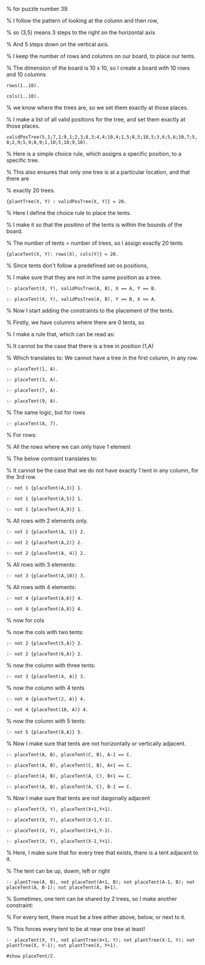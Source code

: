 % for puzzle number 39.

% I follow the pattern of looking at the column and then row, 

% so (3,5) means 3 steps to the right on the horizontal axis

% And 5 steps down on the vertical axis.

% I keep the number of rows and columns on our board, to place our tents.

% The dimension of the board is 10 x 10, so I create a board with 10 rows and 10 columns

`
rows(1..10).
`

`
cols(1..10).
`


% we know where the trees are, so we set them exactly at those places.

% I make a list of all valid positions for the tree, and set them exactly at those places.

`validPosTree(5,1;7,1;9,1;2,3;8,3;4,4;10,4;1,5;8,5;10,5;3,6;5,6;10,7;5,8;2,9;5,9;8,9;1,10;5,10;9,10).`

% Here is a simple choice rule, which assigns a specific position, to a specific tree. 

% This also ensures that only one tree is at a particular location, and that there are

% exactly 20 trees.


`{plantTree(X, Y) : validPosTree(X, Y)} = 20.`

% Here I define the choice rule to place the tents. 

% I make it so that the positino of the tents is within the bounds of the board.

% The number of tents = number of trees, so I assign exactly 20 tents

`{placeTent(X, Y): rows(X), cols(Y)} = 20.`

% Since tents don't follow a predefined set os positions, 

% I make sure that they are not in the same position as a tree.

`
:- placeTent(X, Y), validPosTree(A, B), X == A, Y == B.
`

`
:- placeTent(X, Y), validPosTree(A, B), Y == B, X == A.
`

% Now I start adding the constraints to the placement of the tents.

% Firstly, we have columns where there are 0 tents, so 

% I make a rule that, which can be read as:

% It cannot be the case that there is a tree in position (1,A) 

% Which translates to: We cannot have a tree in the first column, in any row.

`
:- placeTent(1, A).
`

`
:- placeTent(3, A).
`

`
:- placeTent(7, A).
`

`
:- placeTent(9, A).
`

% The same logic, but for rows

`
:- placeTent(A, 7).
`

% For rows:

% All the rows where we can only have 1 element

% The below contraint translates to:

% It cannot be the case that we do not have exactly 1 tent in any column, for the 3rd row.

`
:- not 1 {placeTent(A,3)} 1.
`

`
:- not 1 {placeTent(A,5)} 1.
`

`
:- not 1 {placeTent(A,9)} 1.
`

% All rows with 2 elements only.

`
:- not 2 {placeTent(A, 1)} 2.
`

`
:- not 2 {placeTent(A,2)} 2.
`

`
:- not 2 {placeTent(A, 4)} 2.
`

% All rows with 3 elements:

`
:- not 3 {placeTent(A,10)} 3.
`

% All rows with 4 elements:

`
:- not 4 {placeTent(A,6)} 4.
`

`
:- not 4 {placeTent(A,8)} 4.
`

% now for cols

% now the cols with two tents:

`
:- not 2 {placeTent(5,A)} 2.
`

`
:- not 2 {placeTent(6,A)} 2.
`

% now the column with three tents:

`
:- not 3 {placeTent(4, A)} 3.
`

% now the column with 4 tents

`
:- not 4 {placeTent(2, A)} 4.
`

`
:- not 4 {placeTent(10, A)} 4.
`

% now the column with 5 tents:

`
:- not 5 {placeTent(8,A)} 5.
`


% Now I make sure that tents are not horizontally or vertically adjacent.

`
:- placeTent(A, B), placeTent(C, B), A-1 == C. 
`

`
:- placeTent(A, B), placeTent(C, B), A+1 == C.
`

`
:- placeTent(A, B), placeTent(A, C), B+1 == C.
`

`
:- placeTent(A, B), placeTent(A, C), B-1 == C.
`

% Now I make sure that tents are not daigonally adjacent

`
:- placeTent(X, Y), placeTent(X+1,Y+1).
`

`
:- placeTent(X, Y), placeTent(X-1,Y-1).
`

`
:- placeTent(X, Y), placeTent(X+1,Y-1).
`

`
:- placeTent(X, Y), placeTent(X-1,Y+1).
`

% Here, I make sure that for every tree that exists, there is a tent adjacent to it.

% The tent can be up, dowm, left or right

`
:- plantTree(A, B), not placeTent(A+1, B); not placeTent(A-1, B); not placeTent(A, B-1); not placeTent(A, B+1).
`

% Sometimes, one tent can be shared by 2 trees, so I make another constraint:

% For every tent, there must be a tree either above, below, or next to it. 

% This forces every tent to be at near one tree at least! 

`
:- placeTent(X, Y), not plantTree(X+1, Y); not plantTree(X-1, Y); not plantTree(X, Y-1); not plantTree(X, Y+1).
`

`
#show placeTent/2.
`
